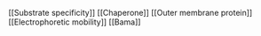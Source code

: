 [[Substrate specificity]]
[[Chaperone]]
[[Outer membrane protein]]
[[Electrophoretic mobility]]
[[Bama]]

